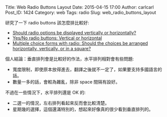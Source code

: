 Title: Web Radio Buttons Layout
Date: 2015-04-15 17:00
Author: carlcarl
Post_ID: 1424
Category: web
Tags: radio
Slug: web_radio_buttons_layout


研究了一下 radio buttons 該怎麼排比較好:

* [Should radio options be displayed vertically or horizontally?]
* [Yes/No radio buttons: Vertical or horizontal]
* [Multiple choice forms with radio: Should the choices be arranged horizontally, vertically, or in a square?]

個人結論：垂直排列會是比較好的作法，水平排列相對會有些問題:

* 寬度限制，即使原本放得進去，翻譯之後就不一定了，如果要支持多國語言的話。
* 數量一多的話，會較為雜亂，除非 space 間隔有設好。

不過在一些情況下，水平排列還是 OK 的:

* 二選一的情況，左右排列看起來反而會比較清楚。
* 星期幾的選擇，這個還滿特別的，想起來好像真的很少看到垂直排列的。




[Should radio options be displayed vertically or horizontally?]: ux.stackexchange.com/questions/18103/should-radio-options-be-displayed-vertically-or-horizontally
[Yes/No radio buttons: Vertical or horizontal]: http://ux.stackexchange.com/questions/21085/yes-no-radio-buttons-vertical-or-horizontal
[Multiple choice forms with radio: Should the choices be arranged horizontally, vertically, or in a square?]: ux.stackexchange.com/questions/48041/multiple-choice-forms-with-radio-should-the-choices-be-arranged-horizontally-v


